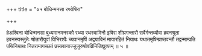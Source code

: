 +++
title = "०५ बोधिन्मनसा रथ्येषिरा"

+++

हेअश्विना बोधिन्मनसा बुध्यमानमनस्कौ रथ्या रथस्वामिनौ इषिरा शीघ्रगन्तारौ सर्वैर्गन्तव्यौवा हवनश्रुता हवनस्यस्तुतेः श्रोतारौयुवां विभिरश्वैः च्यवानमृषिं अद्वयाविनं मायारहितं नियाथः यथातमृषिम्प्राप्तवन्तौ तद्वन्माम्प्रति पथिनियाथः नितरामागच्छतं प्रच्यवानाज्जुजुरुषोवव्रिमितिह्युक्तम् ॥ ५ ॥